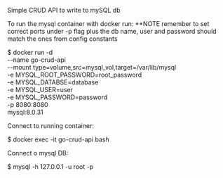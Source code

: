 Simple CRUD API to write to mySQL db

To run the mysql container with docker run:
**NOTE
remember to set correct ports under -p flag
plus the db name, user and password should match the ones from config constants

$ docker run -d \
--name go-crud-api \
--mount type=volume,src=mysql_vol,target=/var/lib/mysql \
-e MYSQL_ROOT_PASSWORD=root_password  \
-e MYSQL_DATABSE=database \
-e MYSQL_USER=user \
-e MYSQL_PASSWORD=password  \
-p 8080:8080 \
mysql:8.0.31

Connect to running container:

$ docker exec -it go-crud-api bash

Connect o mysql DB:

$ mysql -h 127.0.0.1 -u root -p

